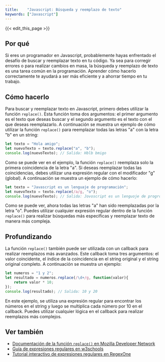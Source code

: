 ```yaml
---
title:    "Javascript: Búsqueda y reemplazo de texto"
keywords: ["Javascript"]
---
```


{{< edit_this_page >}}

## Por qué

Si eres un programador en Javascript, probablemente hayas enfrentado el desafío de buscar y reemplazar texto en tu código. Ya sea para corregir errores o para realizar cambios en masa, la búsqueda y reemplazo de texto es una tarea común en la programación. Aprender cómo hacerlo correctamente te ayudará a ser más eficiente y a ahorrar tiempo en tu trabajo.

## Cómo hacerlo

Para buscar y reemplazar texto en Javascript, primero debes utilizar la función `replace()`. Esta función toma dos argumentos: el primer argumento es el texto que deseas buscar y el segundo argumento es el texto con el que deseas reemplazarlo. A continuación se muestra un ejemplo de cómo utilizar la función `replace()` para reemplazar todas las letras "a" con la letra "b" en un string:

```Javascript
let texto = "Hola amigo";
let nuevoTexto = texto.replace("a", "b");
console.log(nuevoTexto); // Salida: Hblb bmigo
```

Como se puede ver en el ejemplo, la función `replace()` reemplaza solo la primera coincidencia de la letra "a". Si deseas reemplazar todas las coincidencias, debes utilizar una expresión regular con el modificador "g" (global). A continuación se muestra un ejemplo de cómo hacerlo:

```Javascript
let texto = "Javascript es un lenguaje de programación";
let nuevoTexto = texto.replace(/a/g, "o");
console.log(nuevoTexto); // Salida: Jovoscript es un lenguoje de progromocon
```

Como se puede ver, ahora todas las letras "a" han sido reemplazadas por la letra "o". Puedes utilizar cualquier expresión regular dentro de la función `replace()` para realizar búsquedas más específicas y reemplazar texto de manera más compleja.

## Profundizando

La función `replace()` también puede ser utilizada con un callback para realizar reemplazos más avanzados. Este callback toma tres argumentos: el valor coincidente, el índice de la coincidencia en el string original y el string original completo. A continuación se muestra un ejemplo:

```Javascript
let numeros = "1 y 2";
let resultado = numeros.replace(/\d+/g, function(valor){
    return valor * 10;
});
console.log(resultado); // Salida: 10 y 20
```

En este ejemplo, se utiliza una expresión regular para encontrar los números en el string y luego se multiplica cada número por 10 en el callback. Puedes utilizar cualquier lógica en el callback para realizar reemplazos más complejos.

## Ver también

- [Documentación de la función `replace()` en Mozilla Developer Network](https://developer.mozilla.org/es/docs/Web/JavaScript/Referencia/Objetos_globales/String/replace)
- [Guía de expresiones regulares en w3schools](https://www.w3schools.com/js/js_regexp.asp)
- [Tutorial interactivo de expresiones regulares en RegexOne](https://regexone.com/)